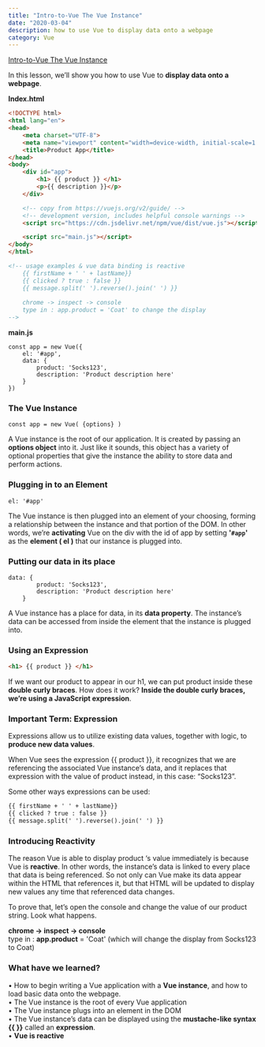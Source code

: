 ```yaml
---
title: "Intro-to-Vue The Vue Instance"
date: "2020-03-04"
description: how to use Vue to display data onto a webpage
category: Vue
---
```


[Intro-to-Vue The Vue Instance](https://www.vuemastery.com/courses/intro-to-vue-js/vue-instance)

In this lesson, we’ll show you how to use Vue to **display data onto a webpage**.

**Index.html**
```html
<!DOCTYPE html>
<html lang="en">
<head>
    <meta charset="UTF-8">
    <meta name="viewport" content="width=device-width, initial-scale=1.0">
    <title>Product App</title>
</head>
<body>
    <div id="app">
        <h1> {{ product }} </h1>
        <p>{{ description }}</p>
    </div>

    <!-- copy from https://vuejs.org/v2/guide/ -->
    <!-- development version, includes helpful console warnings -->
    <script src="https://cdn.jsdelivr.net/npm/vue/dist/vue.js"></script>

    <script src="main.js"></script>
</body>
</html>

<!-- usage examples & vue data binding is reactive
    {{ firstName + ' ' + lastName}}
    {{ clicked ? true : false }}
    {{ message.split(' ').reverse().join(' ') }}
    
    chrome -> inspect -> console
    type in : app.product = 'Coat' to change the display
-->
```
**main.js**
```
const app = new Vue({
    el: '#app',
    data: {
        product: 'Socks123',
        description: 'Product description here'
    }
})
```

### The Vue Instance
```
const app = new Vue( {options} )
```
A Vue instance is the root of our application. It is created by passing an **options object** into it. Just like it sounds, this object has a variety of optional properties that give the instance the ability to store data and perform actions.

### Plugging in to an Element
```
el: '#app'
```
The Vue instance is then plugged into an element of your choosing, forming a relationship between the instance and that portion of the DOM. In other words, we’re **activating** Vue on the div with the id of app by setting **'``#app``'** as the **element ( el )** that our instance is plugged into.

### Putting our data in its place
```
data: {
        product: 'Socks123',
        description: 'Product description here'
    }
```
A Vue instance has a place for data, in its **data property**. The instance’s data can be accessed from inside the element that the instance is plugged into.

### Using an Expression
```html
<h1> {{ product }} </h1>
```
If we want our product to appear in our h1, we can put product inside these **double curly braces**. How does it work? **Inside the double curly braces, we’re using a JavaScript expression**.

### Important Term: Expression

Expressions allow us to utilize existing data values, together with logic, to **produce new data values**.

When Vue sees the expression {{ product }}, it recognizes that we are referencing the associated Vue instance’s data, and it replaces that expression with the value of product instead, in this case: “Socks123”.

Some other ways expressions can be used:
```html
{{ firstName + ' ' + lastName}}
{{ clicked ? true : false }}
{{ message.split(' ').reverse().join(' ') }}
```
### Introducing Reactivity

The reason Vue is able to display product ‘s value immediately is because Vue is **reactive**. In other words, the instance’s data is linked to every place that data is being referenced. So not only can Vue make its data appear within the HTML that references it, but that HTML will be updated to display new values any time that referenced data changes.

To prove that, let’s open the console and change the value of our product string. Look what happens.

**chrome -> inspect -> console**    
type in : **app.product** = 'Coat' (which will change the display from Socks123 to Coat)   

### What have we learned?    
•	How to begin writing a Vue application with a **Vue instance**, and how to load basic data onto the webpage.   
•	The Vue instance is the root of every Vue application   
•	The Vue instance plugs into an element in the DOM    
•	The Vue instance’s data can be displayed using the **mustache-like syntax {{ }}** called an **expression**.   
•	**Vue is reactive**    



